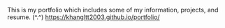 This is my portfolio which includes some of my information, projects, and resume. (^.^)
https://khangltt2003.github.io/portfolio/
